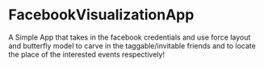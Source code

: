 # FacebookVisualizationApp
A Simple App that takes in the facebook credentials and use force layout and butterfly model to carve in the taggable/invitable friends and to locate the place of the interested events respectively!

